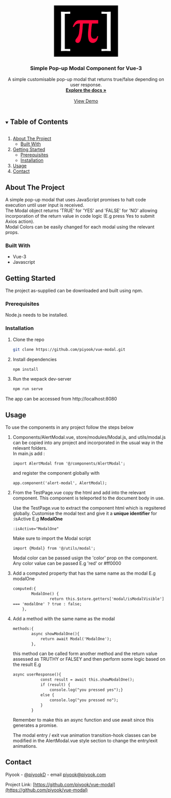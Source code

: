 
<!-- PROJECT LOGO -->
<br />
<p align="center">
  <a href="https://github.com/piyook/vue-modal">
    <img src="public/piyook.png" alt="Logo" width="200" height="160">
  </a>

  <h3 align="center">Simple Pop-up Modal Component for Vue-3</h3>

  <p align="center">
    A simple customisable pop-up modal that returns true/false depending on user response.
    <br />
    <a href="https://github.com/piyook/vue-modal"><strong>Explore the docs »</strong></a>
    <br />
    <br />
    <a href="#">View Demo</a>
  </p>
</p>



<!-- TABLE OF CONTENTS -->
<details open="open">
  <summary><h2 style="display: inline-block">Table of Contents</h2></summary>
  <ol>
    <li>
      <a href="#about-the-project">About The Project</a>
      <ul>
        <li><a href="#built-with">Built With</a></li>
      </ul>
    </li>
    <li>
      <a href="#getting-started">Getting Started</a>
      <ul>
        <li><a href="#prerequisites">Prerequisites</a></li>
        <li><a href="#installation">Installation</a></li>
      </ul>
    </li>
    <li><a href="#usage">Usage</a></li>
    <li><a href="#contact">Contact</a></li>
  </ol>
</details>



<!-- ABOUT THE PROJECT -->
## About The Project
 </p>
 A simple pop-up modal that uses JavaScript promises to halt code execution until user
    input is received.<br> 
    The Modal object returns 'TRUE' for 'YES' and 'FALSE' for 'NO' allowing
    incorporation of the return value in code logic (E.g press Yes to submit Axios action).<br>
    Modal Colors can be easily changed for each modal using the relevant props. 


### Built With

* Vue-3
* Javascript


## Getting Started

The project as-supplied can be downloaded and built using npm.


### Prerequisites

Node.js needs to be installed.


### Installation

1. Clone the repo
   ```sh
   git clone https://github.com/piyook/vue-modal.git
   ```
2. Install dependencies
   ```sh
   npm install
   ```
3. Run the wepack dev-server
   ```sh
   npm run serve
   ```
The app can be accessed from http://localhost:8080

## Usage

To use the components in any project follow the steps below

1. Components/AlertModal.vue, store/modules/Modal.js, and utils/modal.js can be copied into 
    any project and incorporated in the usual way in the relevant folders.<br> 
    In main.js add :
    ```
    import AlertModal from '@/components/AlertModal';
    ```
    and 
    register the component globally with 
    ```
    app.component('alert-modal', AlertModal);
    ```

2.  From the TestPage.vue copy the <alert-modal> html and add into the relevant component. 
    This component is teleported to the document body in use. 

    Use the TestPage.vue to extract the <alert-modal> component html which is regsitered globally.
    Customise the modal text and give it a <b>unique identifier</b> for :isActive E.g <b>ModalOne</b>
    ```
    :isActive="ModalOne" 
    ```
    Make sure to import the Modal script

    ```
    import {Modal} from '@/utils/modal';
    ```

    Modal color can be passed usign the 'color' prop on the <alert-modal> component. Any color value can be passed
    E.g 'red' or #ff0000


3. Add a computed property that has the same name as the modal E.g modalOne

    ```
    computed:{
            ModalOne() {
                    return this.$store.getters['modal/isModalVisible'] === 'modalOne' ? true : false;
        },
    ```


4. Add a method with the same name as the modal 

    ```
    methods:{
            async showModalOne(){
                return await Modal('ModalOne');
            },
    ```

    this method can be called form another method and the return value assessed as TRUTHY or FALSEY  and then 
    perform some logic based on the result E.g

    ```
    async userResponse(){
                const result = await this.showModalOne();
                if (result) { 
                    console.log("you pressed yes");}
                else {
                    console.log("you pressed no");
                }
            }
    ```
    Remember to make this an async function and use await since this generates a promise.

    The modal entry / exit vue animation transition-hook classes can be modified in the AlertModal.vue
    style section to change the entry/exit animations.

## Contact

Piyook - [@piyookD](https://twitter.com/piyookD) - email piyook@piyook.com

Project Link: [https://github.com/piyook/vue-modal](https://github.com/piyook/vue-modal)


